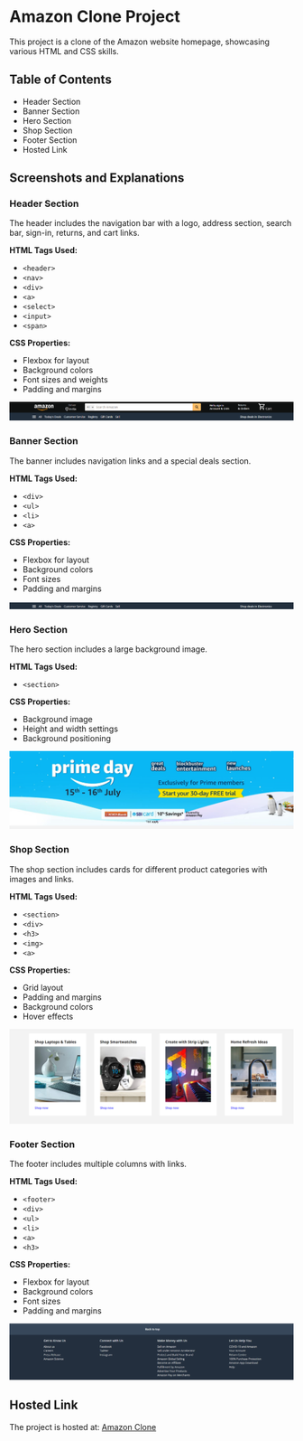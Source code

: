 # Amazon Clone Project

This project is a clone of the Amazon website homepage, showcasing various HTML and CSS skills.

## Table of Contents
- Header Section
- Banner Section
- Hero Section
- Shop Section
- Footer Section
- Hosted Link

## Screenshots and Explanations

### Header Section
The header includes the navigation bar with a logo, address section, search bar, sign-in, returns, and cart links.

**HTML Tags Used:**
- `<header>`
- `<nav>`
- `<div>`
- `<a>`
- `<select>`
- `<input>`
- `<span>`

**CSS Properties:**
- Flexbox for layout
- Background colors
- Font sizes and weights
- Padding and margins

![Header Screenshot](images/header.png)

### Banner Section
The banner includes navigation links and a special deals section.

**HTML Tags Used:**
- `<div>`
- `<ul>`
- `<li>`
- `<a>`

**CSS Properties:**
- Flexbox for layout
- Background colors
- Font sizes
- Padding and margins

![Banner Screenshot](images/banner.png)

### Hero Section
The hero section includes a large background image.

**HTML Tags Used:**
- `<section>`

**CSS Properties:**
- Background image
- Height and width settings
- Background positioning

![Hero Screenshot](images/hero.png)

### Shop Section
The shop section includes cards for different product categories with images and links.

**HTML Tags Used:**
- `<section>`
- `<div>`
- `<h3>`
- `<img>`
- `<a>`

**CSS Properties:**
- Grid layout
- Padding and margins
- Background colors
- Hover effects

![Shop Screenshot](images/shop.png)

### Footer Section
The footer includes multiple columns with links.

**HTML Tags Used:**
- `<footer>`
- `<div>`
- `<ul>`
- `<li>`
- `<a>`
- `<h3>`

**CSS Properties:**
- Flexbox for layout
- Background colors
- Font sizes
- Padding and margins

![Footer Screenshot](images/footer.png)

## Hosted Link
The project is hosted at: [Amazon Clone](https://Ashudevtech.github.io/Weekly-test-5)

